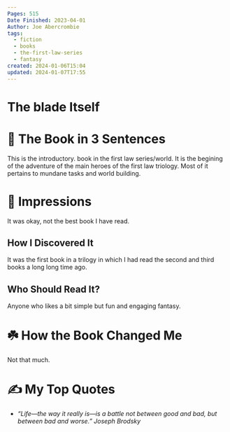 ```yaml
---
Pages: 515
Date Finished: 2023-04-01
Author: Joe Abercrombie
tags:
  - fiction
  - books
  - the-first-law-series
  - fantasy
created: 2024-01-06T15:04
updated: 2024-01-07T17:55
---
```

# The blade Itself


# 🚀 The Book in 3 Sentences
This is the introductory. book in the first law series/world. It is the begining of the adventure of the main heroes of the first law triology. Most of it pertains to mundane tasks and world building.

# 🎨 Impressions
It was okay, not the best book I have read. 

## How I Discovered It
It was the first book in a trilogy in which I had read the second and third books a long long time ago. 

## Who Should Read It?
Anyone who likes a bit simple but fun and engaging fantasy. 

# ☘️ How the Book Changed Me
Not that much. 

# ✍️ My Top  Quotes

- *“Life—the way it really is—is a battle not between good and bad, but between bad and worse.” Joseph Brodsky* 
 
